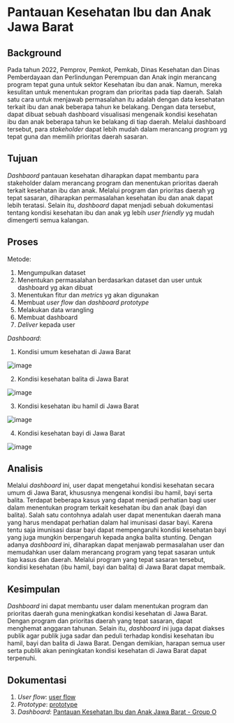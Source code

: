 # Pantauan Kesehatan Ibu dan Anak Jawa Barat

## Background
  Pada tahun 2022, Pemprov, Pemkot, Pemkab, Dinas Kesehatan dan Dinas Pemberdayaan dan Perlindungan Perempuan dan Anak ingin merancang program tepat guna untuk sektor Kesehatan ibu dan anak. Namun, mereka kesulitan untuk menentukan program dan prioritas pada tiap daerah.
  Salah satu cara untuk menjawab permasalahan itu adalah dengan data kesehatan terkait ibu dan anak beberapa tahun ke belakang. Dengan data tersebut, dapat dibuat sebuah dashboard visualisasi mengenaik kondisi kesehatan ibu dan anak beberapa tahun ke belakang di tiap daerah. Melalui dashboard tersebut, para _stakeholder_ dapat lebih mudah dalam merancang program yg tepat guna dan memilih prioritas daerah sasaran.

## Tujuan
  _Dashbaord_ pantauan kesehatan diharapkan dapat membantu para stakeholder dalam merancang program dan menentukan prioritas daerah terkait kesehatan ibu dan anak. Melalui program dan prioritas daerah yg tepat sasaran, diharapkan permasalahan kesehatan ibu dan anak dapat lebih teratasi. Selain itu, _dashboard_ dapat menjadi sebuah dokumentasi tentang kondisi kesehatan ibu dan anak yg lebih _user friendly_ yg mudah dimengerti semua kalangan.

## Proses
Metode:
1.	Mengumpulkan dataset
2.	Menentukan permasalahan berdasarkan dataset dan user untuk dashboard yg akan dibuat
3.	Menentukan fitur dan _metrics_ yg akan digunakan
4.	Membuat _user flow_ dan _dashboard prototype_
5.	Melakukan data wrangling
6.	Membuat dashboard
7.	_Deliver_ kepada user

_Dashboard_:
1. Kondisi umum kesehatan di Jawa Barat

![image](https://user-images.githubusercontent.com/52657638/189533320-fb4156b0-6c3d-45a7-9f86-ed5d17a969f3.png)

2. Kondisi kesehatan balita di Jawa Barat

![image](https://user-images.githubusercontent.com/52657638/189533327-c65a9aa9-011f-4d2d-a1a5-711ea370590d.png)

3. Kondisi kesehatan ibu hamil di Jawa Barat

![image](https://user-images.githubusercontent.com/52657638/189533352-6ab2da51-fd56-4b07-bf33-16dba112f4e5.png)

4. Kondisi kesehatan bayi di Jawa Barat

![image](https://user-images.githubusercontent.com/52657638/189533332-db09668a-6525-4f84-9497-0be7170aaadf.png)

## Analisis
  Melalui _dashboard_ ini, user dapat mengetahui kondisi kesehatan secara umum di Jawa Barat, khususnya mengenai kondisi ibu hamil, bayi serta balita. Terdapat beberapa kasus yang dapat menjadi perhatian bagi user dalam menentukan program terkait kesehatan ibu dan anak (bayi dan balita). Salah satu contohnya adalah user dapat menentukan daerah mana yang harus mendapat perhatian dalam hal imunisasi dasar bayi. Karena tentu saja imunisasi dasar bayi dapat mempengaruhi kondisi kesehatan bayi yang juga mungkin berpengaruh kepada angka balita stunting.
	Dengan adanya _dashboard_ ini, diharapkan dapat menjawab permasalahan user dan memudahkan user dalam merancang program yang tepat sasaran untuk tiap kasus dan daerah. Melalui program yang tepat sasaran tersebut, kondisi kesehatan (ibu hamil, bayi dan balita) di Jawa Barat dapat membaik.

## Kesimpulan
  _Dashboard_ ini dapat membantu user dalam menentukan program dan prioritas daerah guna meningkatkan kondisi kesehatan di Jawa Barat. Dengan program dan prioritas daerah yang tepat sasaran, dapat menghemat anggaran tahunan. Selain itu, _dashboard_ ini juga dapat diakses publik agar publik juga sadar dan peduli terhadap kondisi kesehatan ibu hamil, bayi dan balita di Jawa Barat. Dengan demikian, harapan semua user serta publik akan peningkatan kondisi kesehatan di Jawa Barat dapat terpenuhi.

## Dokumentasi
1. _User flow_: [user flow](https://drive.google.com/file/d/1gPf86CHcM_Y4nIL28fG0Koo2t9O114J3/view?usp=sharing)
2. _Prototype_: [prototype](https://drive.google.com/file/d/1VtZ8GuxT0vyDHgn0-8QutizBo5dHzp7a/view?usp=sharing)
3. _Dashboard_: [Pantauan Kesehatan Ibu dan Anak Jawa Barat - Group O](https://public.tableau.com/views/MVP-KelompokOProjectLabBI/HalamanAwal?:language=en-US&:display_count=n&:origin=viz_share_link)

